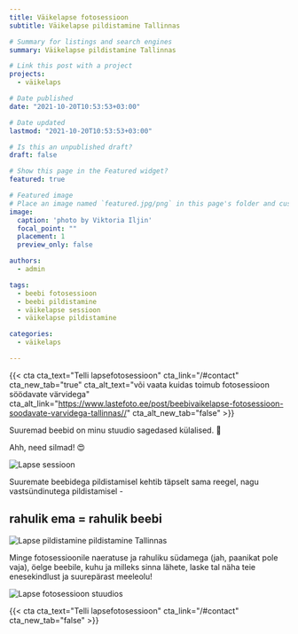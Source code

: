 ```yaml
---
title: Väikelapse fotosessioon 
subtitle: Väikelapse pildistamine Tallinnas

# Summary for listings and search engines
summary: Väikelapse pildistamine Tallinnas

# Link this post with a project
projects: 
  - väikelaps

# Date published
date: "2021-10-20T10:53:53+03:00"

# Date updated
lastmod: "2021-10-20T10:53:53+03:00"

# Is this an unpublished draft?
draft: false

# Show this page in the Featured widget?
featured: true

# Featured image
# Place an image named `featured.jpg/png` in this page's folder and customize its options here.
image:
  caption: 'photo by Viktoria Iljin'
  focal_point: ""
  placement: 1
  preview_only: false

authors:
  - admin

tags:
  - beebi fotosessioon
  - beebi pildistamine
  - väikelapse sessioon
  - väikelapse pildistamine

categories:
  - väikelaps

---
```

{{< cta cta_text="Telli lapsefotosessioon" cta_link="/#contact" cta_new_tab="true" cta_alt_text="või vaata kuidas toimub fotosessioon söödavate värvidega" cta_alt_link="https://www.lastefoto.ee/post/beebivaikelapse-fotosessioon-soodavate-varvidega-tallinnas//" cta_alt_new_tab="false" >}}

Suuremad beebid on minu stuudio sagedased külalised. 🥰

Ahh, need silmad! 😍

![Lapse sessioon](./lapse-sessioon-1.jpg)

Suuremate beebidega pildistamisel kehtib täpselt sama reegel, nagu vastsündinutega pildistamisel -
## rahulik ema = rahulik beebi

![Lapse pildistamine pildistamine Tallinnas](./lapse-sessioon-2.jpg)

Minge fotosessioonile naeratuse ja rahuliku südamega (jah, paanikat pole vaja), öelge beebile, kuhu ja milleks sinna lähete, laske tal näha teie enesekindlust ja suurepärast meeleolu! 

![Lapse fotosessioon stuudios](./lapse-sessioon-3.jpg)

{{< cta cta_text="Telli lapsefotosessioon" cta_link="/#contact" cta_new_tab="false" >}}